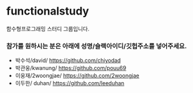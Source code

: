 # functionalstudy
함수형프로그래밍 스터디 그룹입니다.


### 참가를 원하시는 분은 아래에 성명/슬랙아이디/깃헙주소를 넣어주세요.
* 박수석/david/ https://github.com/chiyodad
* 박관웅/kwanung/ https://github.com/pouu69
* 이웅재/2woongjae/ https://github.com/2woongjae
* 이두한/ duhan/ https://github.com/leeduhan
